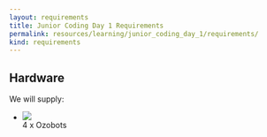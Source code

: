 ```yaml
---
layout: requirements
title: Junior Coding Day 1 Requirements
permalink: resources/learning/junior_coding_day_1/requirements/
kind: requirements
---
```


<h2 class="hardware">Hardware</h2>

We will supply: 

<ul class="hardware-items">

<li>
<a href="{{ "/resources/learning/junior_coding_day_1/ozobot/" | absolute_url }}"><img src="{{ site.url }}{% asset_path components/ozobot_large.jpg %}" /></a>

<div class="detail">4 x Ozobots</div>
</li>


</ul>

